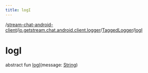 ```yaml
---
title: logI
---
```

/[stream-chat-android-client](../../index.md)/[io.getstream.chat.android.client.logger](../index.md)/[TaggedLogger](index.md)/[logI](logI.md)  
  
  
  
# logI  
abstract fun [logI](logI.md)(message: [String](https://kotlinlang.org/api/latest/jvm/stdlib/kotlin/-string/index.html))
